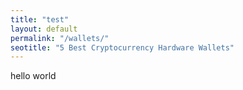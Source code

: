 ```yaml
---
title: "test"
layout: default
permalink: "/wallets/"
seotitle: "5 Best Cryptocurrency Hardware Wallets"
---
```


hello world